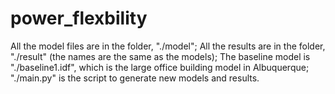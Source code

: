 # power_flexbility

All the model files are in the folder, "./model";
All the results are in the folder, "./result" (the names are the same as the models);
The baseline model is "./baseline1.idf", which is the large office building model in Albuquerque;
"./main.py" is the script to generate new models and results.
